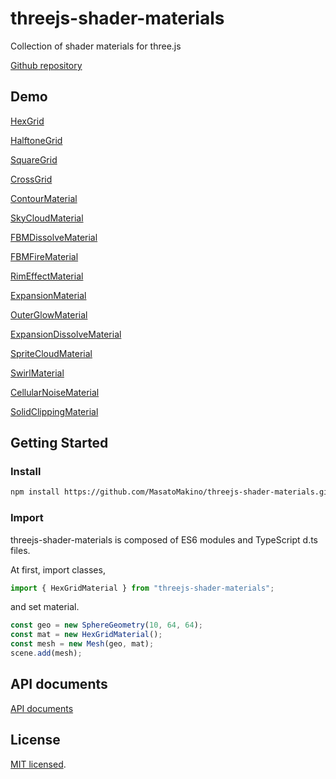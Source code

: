 # threejs-shader-materials

Collection of shader materials for three.js

[Github repository](https://github.com/MasatoMakino/threejs-shader-materials)

## Demo

[HexGrid](https://masatomakino.github.io/threejs-shader-materials/demo/hexGrid)

[HalftoneGrid](https://masatomakino.github.io/threejs-shader-materials/demo/halftoneGrid)

[SquareGrid](https://masatomakino.github.io/threejs-shader-materials/demo/squareGrid)

[CrossGrid](https://masatomakino.github.io/threejs-shader-materials/demo/cross_grid)

[ContourMaterial](https://masatomakino.github.io/threejs-shader-materials/demo/contour)

[SkyCloudMaterial](https://masatomakino.github.io/threejs-shader-materials/demo/skyCloud)

[FBMDissolveMaterial](https://masatomakino.github.io/threejs-shader-materials/demo/fbmDissolve)

[FBMFireMaterial](https://masatomakino.github.io/threejs-shader-materials/demo/fbmFire)

[RimEffectMaterial](https://masatomakino.github.io/threejs-shader-materials/demo/rimEffect)

[ExpansionMaterial](https://masatomakino.github.io/threejs-shader-materials/demo/expansion)

[OuterGlowMaterial](https://masatomakino.github.io/threejs-shader-materials/demo/outerGlow)

[ExpansionDissolveMaterial](https://masatomakino.github.io/threejs-shader-materials/demo/expansion_dissolve)

[SpriteCloudMaterial](https://masatomakino.github.io/threejs-shader-materials/demo/spriteCloud)

[SwirlMaterial](https://masatomakino.github.io/threejs-shader-materials/demo/swirl)

[CellularNoiseMaterial](https://masatomakino.github.io/threejs-shader-materials/demo/cellular)

[SolidClippingMaterial](https://masatomakino.github.io/threejs-shader-materials/demo/solid_clipping)

## Getting Started

### Install

```bash
npm install https://github.com/MasatoMakino/threejs-shader-materials.git --save-dev
```

### Import

threejs-shader-materials is composed of ES6 modules and TypeScript d.ts files.

At first, import classes,

```js
import { HexGridMaterial } from "threejs-shader-materials";
```

and set material.

```js
const geo = new SphereGeometry(10, 64, 64);
const mat = new HexGridMaterial();
const mesh = new Mesh(geo, mat);
scene.add(mesh);
```

## API documents

[API documents](https://masatomakino.github.io/threejs-shader-materials/api/)

## License

[MIT licensed](LICENSE).
